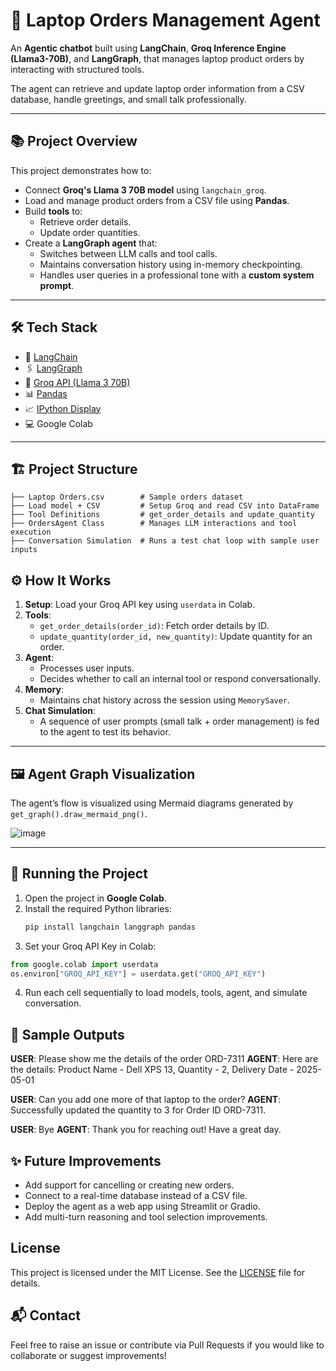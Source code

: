 # 🛒 Laptop Orders Management Agent

An **Agentic chatbot** built using **LangChain**, **Groq Inference Engine (Llama3-70B)**, and **LangGraph**, that manages laptop product orders by interacting with structured tools. 

The agent can retrieve and update laptop order information from a CSV database, handle greetings, and small talk professionally.

---

## 📚 Project Overview

This project demonstrates how to:

- Connect **Groq's Llama 3 70B model** using `langchain_groq`.
- Load and manage product orders from a CSV file using **Pandas**.
- Build **tools** to:
  - Retrieve order details.
  - Update order quantities.
- Create a **LangGraph agent** that:
  - Switches between LLM calls and tool calls.
  - Maintains conversation history using in-memory checkpointing.
  - Handles user queries in a professional tone with a **custom system prompt**.

---

## 🛠 Tech Stack

- 🧠 [LangChain](https://python.langchain.com/)
- 🖇️ [LangGraph](https://github.com/langchain-ai/langgraph)
- 🚀 [Groq API (Llama 3 70B)](https://groq.com/)
- 📊 [Pandas](https://pandas.pydata.org/)
- 📈 [IPython Display](https://ipython.org/)
- 💻 Google Colab

---

## 🏗️ Project Structure

```plaintext
├── Laptop Orders.csv        # Sample orders dataset
├── Load model + CSV         # Setup Groq and read CSV into DataFrame
├── Tool Definitions         # get_order_details and update_quantity
├── OrdersAgent Class        # Manages LLM interactions and tool execution
├── Conversation Simulation  # Runs a test chat loop with sample user inputs
```

## ⚙️ How It Works

1. **Setup**: Load your Groq API key using `userdata` in Colab.
2. **Tools**: 
   - `get_order_details(order_id)`: Fetch order details by ID.
   - `update_quantity(order_id, new_quantity)`: Update quantity for an order.
3. **Agent**: 
   - Processes user inputs.
   - Decides whether to call an internal tool or respond conversationally.
4. **Memory**: 
   - Maintains chat history across the session using `MemorySaver`.
5. **Chat Simulation**:
   - A sequence of user prompts (small talk + order management) is fed to the agent to test its behavior.

---

## 🖼️ Agent Graph Visualization

The agent’s flow is visualized using Mermaid diagrams generated by `get_graph().draw_mermaid_png()`.

![image](https://github.com/user-attachments/assets/d13bce29-e3bd-4760-b502-85de6472c310)

---

## 🚀 Running the Project

1. Open the project in **Google Colab**.
2. Install the required Python libraries:
   ```bash
   pip install langchain langgraph pandas
   ```
3. Set your Groq API Key in Colab:

  ```python
  from google.colab import userdata
  os.environ["GROQ_API_KEY"] = userdata.get("GROQ_API_KEY")
  ```
4. Run each cell sequentially to load models, tools, agent, and simulate conversation.

## 📄 Sample Outputs
**USER**: Please show me the details of the order ORD-7311
**AGENT**: Here are the details: Product Name - Dell XPS 13, Quantity - 2, Delivery Date - 2025-05-01

**USER**: Can you add one more of that laptop to the order?
**AGENT**: Successfully updated the quantity to 3 for Order ID ORD-7311.

**USER**: Bye
**AGENT**: Thank you for reaching out! Have a great day.

## ✨ Future Improvements
- Add support for cancelling or creating new orders.
- Connect to a real-time database instead of a CSV file.
- Deploy the agent as a web app using Streamlit or Gradio.
- Add multi-turn reasoning and tool selection improvements.

## License

This project is licensed under the MIT License. See the [LICENSE](LICENSE.txt) file for details.

## 📬 Contact
Feel free to raise an issue or contribute via Pull Requests if you would like to collaborate or suggest improvements!



